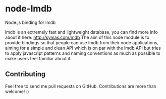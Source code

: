node-lmdb
=========

Node.js binding for lmdb

lmdb is an extremely fast and lightweight database, you can find more info about it here: http://symas.com/mdb
The aim of this node module is to provide bindings so that people can use lmdb from their node applications, aiming for a simple and clean API which is on par with the lmdb API but tries to apply javascript patterns and naming conventions as much as possible to make users feel familiar about it.

Contributing
------------

Feel free to send me pull requests on GitHub. Contributions are more than welcome! :)
